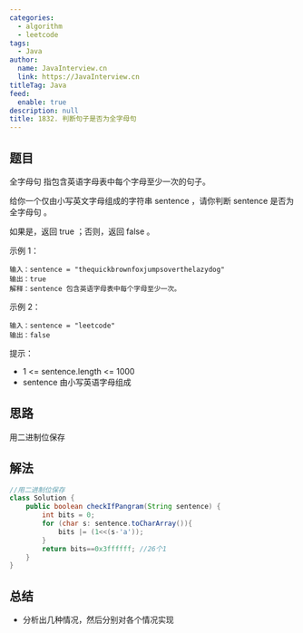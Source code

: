 ```yaml
---
categories: 
  - algorithm
  - leetcode
tags: 
  - Java
author: 
  name: JavaInterview.cn
  link: https://JavaInterview.cn
titleTag: Java
feed: 
  enable: true
description: null
title: 1832. 判断句子是否为全字母句
---
```


## 题目
全字母句 指包含英语字母表中每个字母至少一次的句子。

给你一个仅由小写英文字母组成的字符串 sentence ，请你判断 sentence 是否为 全字母句 。

如果是，返回 true ；否则，返回 false 。



示例 1：

    输入：sentence = "thequickbrownfoxjumpsoverthelazydog"
    输出：true
    解释：sentence 包含英语字母表中每个字母至少一次。
示例 2：

    输入：sentence = "leetcode"
    输出：false


提示：

* 1 <= sentence.length <= 1000
* sentence 由小写英语字母组成


## 思路

用二进制位保存

## 解法
```java
//用二进制位保存
class Solution {
    public boolean checkIfPangram(String sentence) {
        int bits = 0;
        for (char s: sentence.toCharArray()){
            bits |= (1<<(s-'a'));
        }
        return bits==0x3ffffff; //26个1
    }
}

```

## 总结

- 分析出几种情况，然后分别对各个情况实现 
